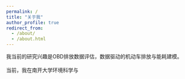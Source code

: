 ```yaml
---
permalink: /
title: "关于我"
author_profile: true
redirect_from: 
  - /about/
  - /about.html
---
```

我当前的研究兴趣是OBD排放数据评估，数据驱动的机动车排放与能耗建模。  
<br/>
当前，我在南开大学环境科学与
